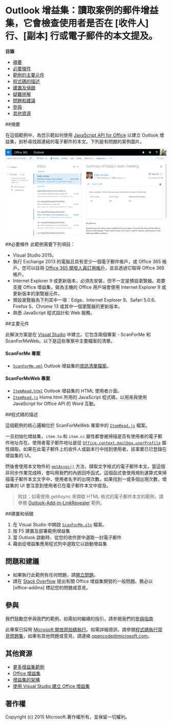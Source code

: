 # <a name="outlook-add-in-a-mail-add-in-for-a-read-scenario-that-checks-whether-the-user-is-mentioned-on-the-to-line-cc-line-or-body-of-an-email"></a>Outlook 增益集：讀取案例的郵件增益集，它會檢查使用者是否在 [收件人] 行、[副本] 行或電子郵件的本文提及。

**目錄**

* [摘要](#summary)
* [必要條件](#prerequisites)
* [範例的主要元件](#components)
* [程式碼的描述](#codedescription)
* [建置及偵錯](#build)
* [疑難排解](#troubleshooting)
* [問題和建議](#questions)
* [參與](#contribute)
* [其他資源](#additional-resources)

<a name="summary"></a>
##<a name="summary"></a>摘要

在這個範例中，為您示範如何使用 [JavaScript API for Office](https://msdn.microsoft.com/library/b27e70c3-d87d-4d27-85e0-103996273298(v=office.15)) 以建立 Outlook 增益集，剖析尋找超連結的電子郵件的本文。下列是有問題的案例圖片。

 ![](../readme-images/screenshot1.PNG)

<a name="prerequisites"></a>
##<a name="prerequisites"></a>必要條件
此範例需要下列項目：  

  - Visual Studio 2015。  
  - 執行 Exchange 2013 的電腦且具有至少一個電子郵件帳戶，或 Office 365 帳戶。您可以註冊 [Office 365 開發人員訂用帳戶](https://aka.ms/devprogramsignup)，並且透過它取得 Office 365 帳戶。
  - Internet Explorer 9 或更新版本，必須先安裝，但不一定是預設瀏覽器。若要支援 Office 增益集，做為主機的 Office 用戶端會使用 Internet Explorer 9 或更新版本的瀏覽器元件。
  - 預設瀏覽器為下列其中一項︰Edge、Internet Explorer 9、Safari 5.0.6、Firefox 5、Chrome 13 或其中一個瀏覽器的更新版本。
  - 熟悉 JavaScript 程式設計和 Web 服務。

<a name="components"></a>
##<a name="key-components"></a>主要元件

此解決方案是在 [Visual Studio](https://msdn.microsoft.com/library/office/fp179827.aspx#Tools_CreatingWithVS) 中建立。它包含兩個專案 - ScanForMe 和 ScanForMeWeb。以下是這些專案中主要檔案的清單。 
#### <a name="scanforme-project"></a>ScanForMe 專案

* [```ScanForMe.xml```](/ScanForMe/ScanForMeManifest/ScanForMe.xml) Outlook 增益集的[資訊清單檔案](https://dev.office.com/docs/add-ins/outlook/manifests/manifests)。

#### <a name="scanformeweb-project"></a>ScanForMeWeb 專案

* [```ItemRead.html```](/ScanForMeWeb/ItemRead.html) Outlook 增益集的 HTML 使用者介面。
* [```ItemRead.js```](/ScanForMeWeb/ItemRead.js) Home.html 所用的 JavaScript 程式碼，以用來與使用 JavaScript for Office API 的 Word 互動。 


<a name="codedescription"></a>
##<a name="description-of-the-code"></a>程式碼的描述

這個範例的核心邏輯位於 ScanForMeWeb 專案中的 [```ItemRead.js```](/ScanForMeWeb/ItemRead.js) 檔案。 

一旦初始化增益集，`item.to` 和 `item.cc` 屬性都會被掃描是否有使用者的電子郵件地址存在。使用者電子郵件地址是從 [```Office.context.mailbox.userProfile```](https://dev.office.com/reference/add-ins/outlook/Office.context.mailbox.userProfile) 屬性擷取。如果在此電子郵件上的收件人或副本行中找到使用者，該事實已已登錄在增益集的 UI。 

然後會使用本文物件的 [```getAsync()```](http://dev.office.com/reference/add-ins/outlook/Body) 方法，擷取文字格式的電子郵件本文。當這個非同步作業完成時，會叫用我們的內嵌回呼函式。這個函式會使用規則運算式來掃描電子郵件本文文字中，使用者名字的出現次數。如果找到一或多個出現次數，增益集的 UI 會注意到使用者已在電子郵件本文中提及。 

>附註：如需使用 getAsync 來擷取 HTML 格式的電子郵件本文的範例，請參閱 [Outlook-Add-in-LinkRevealer](https://github.com/OfficeDev/Outlook-Add-in-LinkRevealer) 範例。 


<a name="build"></a>
##<a name="build-and-debug"></a>建置和偵錯
1. 在 Visual Studio 中開啟 [```ScanForMe.sln```](ScanForMe.sln) 檔案。
2. 按 F5 建置及部署範例增益集 
3. 當 Outlook 啟動時，從您的收件匣中選取一封電子郵件
4. 藉由從增益集應用程式列中選取它以啟動增益集

<a name="questions"></a>
## <a name="questions-and-comments"></a>問題和建議

- 如果執行此範例有任何問題，請[開立問題](https://github.com/OfficeDev/Outlook-Add-in-ScanForMe/issues)。
- 請在 [Stack Overflow](http://stackoverflow.com/questions/tagged/office-addins) 提出有關 Office 增益集開發的一般問題。務必以 [office-addins] 標記您的問題或意見。


<a name="contribute"></a>
## <a name="contributing"></a>參與 ##
我們鼓勵您參與我們的範例。如需如何繼續的指引，請參閱我們的[參與指南](./Contributing.md)

此專案已採用 [Microsoft 開放原始碼執行](https://opensource.microsoft.com/codeofconduct/)。如需詳細資訊，請參閱[程式碼執行常見問題集](https://opensource.microsoft.com/codeofconduct/faq/)，如果有其他問題或意見，請連絡 [opencode@microsoft.com](mailto:opencode@microsoft.com)。


<a name="additional-resources"></a>
## <a name="additional-resources"></a>其他資源 ##

- [更多增益集範例](https://github.com/OfficeDev?utf8=%E2%9C%93&query=-Add-in)
- [Office 增益集](https://dev.office.com/reference/add-ins)
- [增益集的架構](https://dev.office.com/docs/add-ins/overview/office-add-ins#StartBuildingApps_AnatomyofApp)
- [使用 Visual Studio 建立 Office 增益集](https://dev.office.com/docs/add-ins/get-started/create-and-debug-office-add-ins-in-visual-studio)


## <a name="copyright"></a>著作權
Copyright (c) 2015 Microsoft.著作權所有，並保留一切權利。